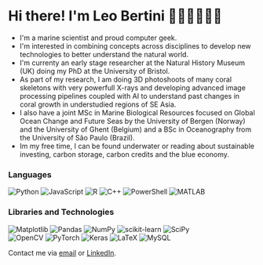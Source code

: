 # Hi there! I'm Leo Bertini 🧑🏻‍💻🌊🪸🩻

- I'm a marine scientist and proud computer geek.
- I'm interested in combining concepts across disciplines to develop new technologies to better understand the natural world.
- I'm currenty an early stage researcher at the Natural History Museum (UK) doing my PhD at the University of Bristol. 
- As part of my research, I am doing 3D photoshoots of many coral skeletons with very powerfull X-rays and developing advanced image processing pipelines coupled with AI to understand past changes in coral growth in understudied regions of SE Asia.
- I also have a joint MSc in Marine Biological Resources focused on Global Ocean Change and Future Seas by the University of Bergen (Norway) and the University of Ghent (Belgium) and a BSc in Oceanography from the University of São Paulo (Brazil).
- Im my free time, I can be found underwater or reading about sustainable investing, carbon storage, carbon credits and the blue economy. 

### Languages
![Python](https://img.shields.io/badge/python-3670A0?style=for-the-badge&logo=python&logoColor=ffdd54)
![JavaScript](https://img.shields.io/badge/javascript-%23323330.svg?style=for-the-badge&logo=javascript&logoColor=%23F7DF1E)
![R](https://img.shields.io/badge/r-%23276DC3.svg?style=for-the-badge&logo=r&logoColor=white)
![C++](https://img.shields.io/badge/c++-%2300599C.svg?style=for-the-badge&logo=c%2B%2B&logoColor=white)
![PowerShell](https://img.shields.io/badge/PowerShell-%235391FE.svg?style=for-the-badge&logo=powershell&logoColor=white)
![MATLAB](https://img.shields.io/badge/Matlab-0078D4?style=for-the-badge&logo=matlab&logoColor=white)

### Libraries and Technologies

<!-- https://github.com/badges/shields/blob/master/doc/logos.md
https://simpleicons.org -->

![Matplotlib](https://img.shields.io/badge/Matplotlib-%23ffffff.svg?style=for-the-badge&logo=Matplotlib&logoColor=black)
![Pandas](https://img.shields.io/badge/pandas-%23150458.svg?style=for-the-badge&logo=pandas&logoColor=white)
![NumPy](https://img.shields.io/badge/numpy-%23013243.svg?style=for-the-badge&logo=numpy&logoColor=white)
![scikit-learn](https://img.shields.io/badge/scikit--learn-%23F7931E.svg?style=for-the-badge&logo=scikit-learn&logoColor=white)
![SciPy](https://img.shields.io/badge/SciPy-%230C55A5.svg?style=for-the-badge&logo=scipy&logoColor=%white)\
![OpenCV](https://img.shields.io/badge/opencv-%23white.svg?style=for-the-badge&logo=opencv&logoColor=white)
![PyTorch](https://img.shields.io/badge/PyTorch-%23EE4C2C.svg?style=for-the-badge&logo=PyTorch&logoColor=white)
![Keras](https://img.shields.io/badge/Keras-%23D00000.svg?style=for-the-badge&logo=Keras&logoColor=white)
![LaTeX](https://img.shields.io/badge/latex-%23008080.svg?style=for-the-badge&logo=latex&logoColor=white)
![MySQL](https://img.shields.io/badge/mysql-4479A1.svg?style=for-the-badge&logo=mysql&logoColor=white)

Contact me via [email](mailto:leonardo.bertini25@gmail.com) or [LinkedIn](https://www.linkedin.com/in/leonardo-oceanographer/).

